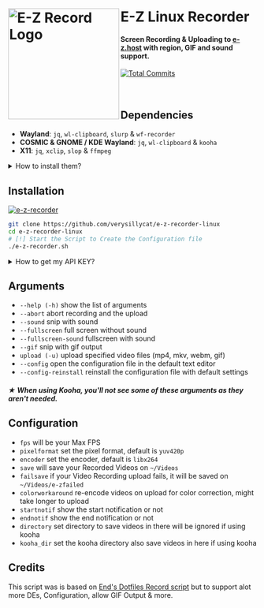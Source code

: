 # E-Z Linux Recorder [<img src="https://r2.e-z.host/9e3dd702-42ab-4d6b-a8a0-b1a4ab53af33/35jx47l1.png" width="225" align="left" alt="E-Z Record Logo">](https://github.com/verysillycat/e-z-recorder-linux)
#### Screen Recording & Uploading to [e-z.host](https://e-z.host) with region, GIF and sound support.
[![Total Commits](https://img.shields.io/github/commit-activity/t/verysillycat/e-z-recorder-linux?style=flat&logo=github&label=Commits&labelColor=%230f0f0f&color=%23191919)](https://github.com/verysillycat/e-z-recorder-linux/commits/)
<br><br><br>
## Dependencies
* **Wayland**: `jq`, `wl-clipboard`, `slurp` & `wf-recorder`
* **COSMIC & GNOME / KDE Wayland**: `jq`, `wl-clipboard` & `kooha`
* **X11**: `jq`, `xclip`, `slop` & `ffmpeg`

<details>
<summary>How to install them?</summary>

Go to your prefered terminal and execute this command depending on your Distro.
 | Compositor        | Distribution              | Instructions                                                                          |
 | ------------------- | ----------------------- | ----------------------------------------------------------------------------------------------------- |
| **Wayland**           | **Debian/Ubuntu**         | `sudo apt install wf-recorder jq wl-clipboard slurp`                                                                      |
| **Wayland**               | **Fedora**                  | `sudo dnf install wf-recorder jq wl-clipboard slurp` |
| **Wayland**               | **Arch**           | `sudo pacman -S wf-recorder jq wl-clipboard slurp`                                                                 |
| **Wayland**               | **Gentoo**                  | `sudo emerge -av gui-apps/wf-recorder app-misc/jq x11-misc/wl-clipboard gui-apps/slurp`                                                                                 |

| Compositor        | Distribution              | Instructions                                                                          |
| ------------------- | ----------------------- | ----------------------------------------------------------------------------------------------------- |
| **X11**               | **Debian/Ubuntu**             | `sudo apt install ffmpeg jq xclip slop`                                                                                 |
| **X11**               | **Fedora**               | `sudo apt install ffmpeg jq xclip slop`                  |
| **X11**  | **Arch** | `sudo pacman -S ffmpeg jq xclip slop`                                                                                      |
| **X11**          | **Gentoo**      | `sudo emerge -av media-video/ffmpeg app-misc/jq x11-misc/xclip x11-misc/slop`                                                                                  |

| Compositor        | Distribution              | Instructions                                                                          |
| ------------------- | ----------------------- | ----------------------------------------------------------------------------------------------------- |
| COSMIC & GNOME / KDE Wayland         | **Debian/Ubuntu**                  | `sudo apt install kooha jq wl-clipboard`                         |
| COSMIC & GNOME / KDE Wayland   | **Fedora**     | `sudo dnf install kooha jq wl-clipboard`                                                                                |
| COSMIC & GNOME / KDE Wayland       | **Arch**       | `sudo pacman -S kooha jq wl-clipboard`                                                                                  |
| COSMIC & GNOME / KDE Wayland      | **Gentoo**      | `sudo emerge -av media-video/kooha app-misc/jq x11-misc/wl-clipboard` |
 </details>

## Installation
[![e-z-recorder](https://img.shields.io/badge/AVAILABLE_ON_THE_AUR-333232?style=for-the-badge&logo=arch-linux&logoColor=3d67db&labelColor=%23171717)](https://aur.archlinux.org/packages/e-z-recorder)
   ```bash
   git clone https://github.com/verysillycat/e-z-recorder-linux
   cd e-z-recorder-linux
   # [!] Start the Script to Create the Configuration file
   ./e-z-recorder.sh
   ```
<details>
<summary>How to get my API KEY?</summary>
Log in to E-Z, Click on your User Modal on the top right, Go to Account, and Copy your API KEY<br>
Now paste that API KEY into auth variable in the Config File
</details>

## Arguments
* `--help (-h)` show the list of arguments
* `--abort` abort recording and the upload
* `--sound` snip with sound
* `--fullscreen` full screen without sound
* `--fullscreen-sound` fullscreen with sound
* `--gif` snip with gif output
* `upload (-u)` upload specified video files (mp4, mkv, webm, gif)
* `--config` open the configuration file in the default text editor
* `--config-reinstall` reinstall the configuration file with default settings
##### ★ When using Kooha, you'll not see some of these arguments as they aren't needed.

## Configuration
* `fps` will be your Max FPS
* `pixelformat` set the pixel format, default is `yuv420p`
* `encoder` set the encoder, default is `libx264`
* `save` will save your Recorded Videos on `~/Videos`
* `failsave` if your Video Recording upload fails, it will be saved on `~/Videos/e-zfailed`
* `colorworkaround` re-encode videos on upload for color correction, might take longer to upload
* `startnotif` show the start notification or not
* `endnotif` show the end notification or not
* `directory` set directory to save videos in there will be ignored if using kooha
* `kooha_dir` set the kooha directory also save videos in here if using kooha


## Credits
This script was is based on [End's Dotfiles Record script](https://github.com/end-4/dots-hyprland/blob/main/.config/ags/scripts/record-script.sh) but to support alot more DEs, Configuration, allow GIF Output & more.
